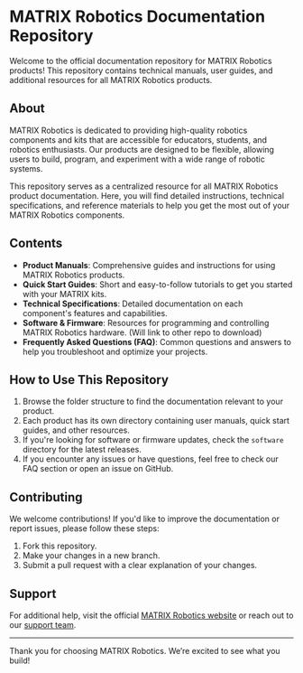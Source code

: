 # MATRIX Robotics Documentation Repository

Welcome to the official documentation repository for MATRIX Robotics products! This repository contains technical manuals, user guides, and additional resources for all MATRIX Robotics products.

## About

MATRIX Robotics is dedicated to providing high-quality robotics components and kits that are accessible for educators, students, and robotics enthusiasts. Our products are designed to be flexible, allowing users to build, program, and experiment with a wide range of robotic systems.

This repository serves as a centralized resource for all MATRIX Robotics product documentation. Here, you will find detailed instructions, technical specifications, and reference materials to help you get the most out of your MATRIX Robotics components.

## Contents

- **Product Manuals**: Comprehensive guides and instructions for using MATRIX Robotics products.
- **Quick Start Guides**: Short and easy-to-follow tutorials to get you started with your MATRIX kits.
- **Technical Specifications**: Detailed documentation on each component's features and capabilities.
- **Software & Firmware**: Resources for programming and controlling MATRIX Robotics hardware. (Will link to other repo to download)
- **Frequently Asked Questions (FAQ)**: Common questions and answers to help you troubleshoot and optimize your projects.

## How to Use This Repository

1. Browse the folder structure to find the documentation relevant to your product.
2. Each product has its own directory containing user manuals, quick start guides, and other resources.
3. If you're looking for software or firmware updates, check the `software` directory for the latest releases.
4. If you encounter any issues or have questions, feel free to check our FAQ section or open an issue on GitHub.

## Contributing

We welcome contributions! If you'd like to improve the documentation or report issues, please follow these steps:

1. Fork this repository.
2. Make your changes in a new branch.
3. Submit a pull request with a clear explanation of your changes.

## Support

For additional help, visit the official [MATRIX Robotics website](https://www.matrixrobotics.com) or reach out to our [support team](mailto:sales@kkitc.net).

---

Thank you for choosing MATRIX Robotics. We’re excited to see what you build!
